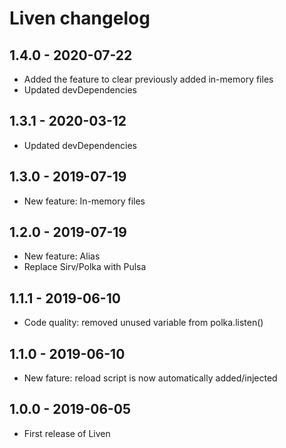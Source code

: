 # Liven changelog

## 1.4.0 - 2020-07-22

* Added the feature to clear previously added in-memory files
* Updated devDependencies

## 1.3.1 - 2020-03-12

* Updated devDependencies

## 1.3.0 - 2019-07-19

* New feature: In-memory files

## 1.2.0 - 2019-07-19

* New feature: Alias
* Replace Sirv/Polka with Pulsa

## 1.1.1 - 2019-06-10

* Code quality: removed unused variable from polka.listen()

## 1.1.0 - 2019-06-10

* New fature: reload script is now automatically added/injected 

## 1.0.0 - 2019-06-05

* First release of Liven